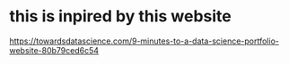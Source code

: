 # this is inpired by this website
https://towardsdatascience.com/9-minutes-to-a-data-science-portfolio-website-80b79ced6c54
